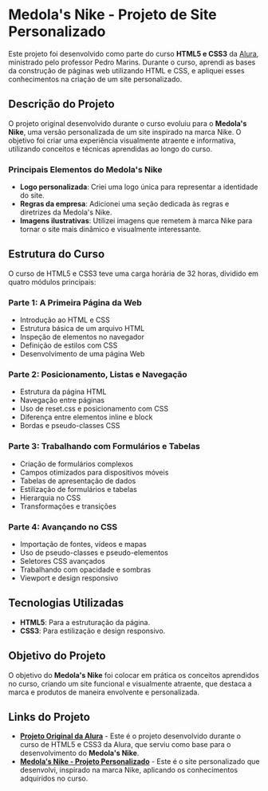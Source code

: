 # **Medola's Nike - Projeto de Site Personalizado**

Este projeto foi desenvolvido como parte do curso **HTML5 e CSS3** da [Alura](https://www.alura.com.br/), ministrado pelo professor Pedro Marins. Durante o curso, aprendi as bases da construção de páginas web utilizando HTML e CSS, e apliquei esses conhecimentos na criação de um site personalizado.

## **Descrição do Projeto**

O projeto original desenvolvido durante o curso evoluiu para o **Medola's Nike**, uma versão personalizada de um site inspirado na marca Nike. O objetivo foi criar uma experiência visualmente atraente e informativa, utilizando conceitos e técnicas aprendidas ao longo do curso.

### **Principais Elementos do Medola's Nike**
- **Logo personalizada**: Criei uma logo única para representar a identidade do site.
- **Regras da empresa**: Adicionei uma seção dedicada às regras e diretrizes da Medola's Nike.
- **Imagens ilustrativas**: Utilizei imagens que remetem à marca Nike para tornar o site mais dinâmico e visualmente interessante.

## **Estrutura do Curso**

O curso de HTML5 e CSS3 teve uma carga horária de 32 horas, dividido em quatro módulos principais:

### **Parte 1: A Primeira Página da Web**
- Introdução ao HTML e CSS
- Estrutura básica de um arquivo HTML
- Inspeção de elementos no navegador
- Definição de estilos com CSS
- Desenvolvimento de uma página Web

### **Parte 2: Posicionamento, Listas e Navegação**
- Estrutura da página HTML
- Navegação entre páginas
- Uso de reset.css e posicionamento com CSS
- Diferença entre elementos inline e block
- Bordas e pseudo-classes CSS

### **Parte 3: Trabalhando com Formulários e Tabelas**
- Criação de formulários complexos
- Campos otimizados para dispositivos móveis
- Tabelas de apresentação de dados
- Estilização de formulários e tabelas
- Hierarquia no CSS
- Transformações e transições

### **Parte 4: Avançando no CSS**
- Importação de fontes, vídeos e mapas
- Uso de pseudo-classes e pseudo-elementos
- Seletores CSS avançados
- Trabalhando com opacidade e sombras
- Viewport e design responsivo

## **Tecnologias Utilizadas**
- **HTML5**: Para a estruturação da página.
- **CSS3**: Para estilização e design responsivo.

## **Objetivo do Projeto**

O objetivo do **Medola's Nike** foi colocar em prática os conceitos aprendidos no curso, criando um site funcional e visualmente atraente, que destaca a marca e produtos de maneira envolvente e personalizada.

## **Links do Projeto**

- [**Projeto Original da Alura**](https://felipemedola.github.io/barbearia-alura/) - Este é o projeto desenvolvido durante o curso de HTML5 e CSS3 da Alura, que serviu como base para o desenvolvimento do **Medola's Nike**.
- [**Medola's Nike - Projeto Personalizado**](https://felipemedola.github.io/medolas-nike-site) - Este é o site personalizado que desenvolvi, inspirado na marca Nike, aplicando os conhecimentos adquiridos no curso.
